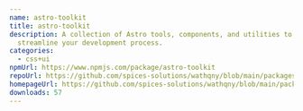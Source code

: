```yaml
---
name: astro-toolkit
title: astro-toolkit
description: A collection of Astro tools, components, and utilities to
  streamline your development process.
categories:
  - css+ui
npmUrl: https://www.npmjs.com/package/astro-toolkit
repoUrl: https://github.com/spices-solutions/wathqny/blob/main/packages/astro-toolkit/README.md
homepageUrl: https://github.com/spices-solutions/wathqny/blob/main/packages/astro-toolkit/README.md
downloads: 57
---
```


